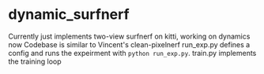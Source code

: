 # dynamic_surfnerf

Currently just implements two-view surfnerf on kitti, working on dynamics now
Codebase is similar to Vincent's clean-pixelnerf 
run_exp.py defines a config and runs the expeirment with `python run_exp.py`. 
train.py implements the training loop
